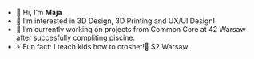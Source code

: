 - 👋 Hi, I’m </b><b>Maja</b>
- 👀 I’m interested in 3D Design, 3D Printing and UX/UI Design!
- 🌱 I’m currently working on projects from Common Core at 42 Warsaw after succesfully compliting piscine.
- ⚡ Fun fact: I teach kids how to croshet!🧶
  <a hrf="https://42warsaw.pl/pl/">$2 Warsaw</a>
